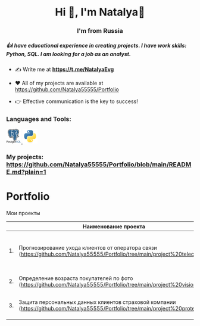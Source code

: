 <h1 align="center">Hi 👋, I'm Natalya🤩</h1>

<h3 align="center"> I'm from Russia </h3>

##### 👍I have educational experience in creating projects. I have work skills: Python, SQL. I am looking for a job as an analyst.

- ✍️ Write me at **https://t.me/NatalyaEvg**

- ❤️ All of my projects are available at https://github.com/Natalya55555/Portfolio
  
- 👉 Effective communication is the key to success!


<h3 align="left">Languages and Tools:</h3>
<p align="left">
    <a href="https://www.postgresql.org" target="_blank"> <img src="https://raw.githubusercontent.com/devicons/devicon/master/icons/postgresql/postgresql-original-wordmark.svg" alt="postgresql" width="40" height="40"/> </a>
    <a href="https://www.python.org" target="_blank"> <img src="https://raw.githubusercontent.com/devicons/devicon/master/icons/python/python-original.svg" alt="python" width="40" height="40"/> </a>

### My projects: https://github.com/Natalya55555/Portfolio/blob/main/README.md?plain=1
# Portfolio

Мои проекты

|    | Наименование проекта                | Описание                                                     | Стек                                                         |
| ---| ------------------------------------------------------------ | ------------------------------------------------------------ | ------------------------------------------------------------ |
| 1. | Прогнозирование ухода клиентов от оператора связи (https://github.com/Natalya55555/Portfolio/tree/main/project%20telecom)| Прогнозирование ухода клиентов от оператора связи | python, pandas, numpy, sklearn, matplotlib, roc_auc_score,  GridSearchCV, RandomForestClassifier, Catboost |
| 2. | Определение возраста покупателей по фото (https://github.com/Natalya55555/Portfolio/tree/main/project%20vision)         | Определение возраста по фото |  python, pandas, numpy, tensorflow, matplotlib, keras
| 3. | Защита персональных данных клиентов страховой компании (https://github.com/Natalya55555/Portfolio/tree/main/project%20protection) | Разработка модели анонимизации данных | python, pandas, numpy, matplotlib, seaborn, sklearn



